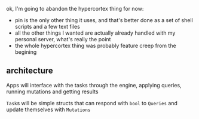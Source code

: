 ok, I'm going to abandon the hypercortex thing for now:

+ pin is the only other thing it uses, and that's better done as a set of shell scripts and a few text files 
+ all the other things I wanted are actually already handled with my personal server, what's really the point 
+ the whole hypercortex thing was probably feature creep from the begining 

## architecture

Apps will interface with the tasks through the engine, applying queries, running mutations and getting results

`Task`s will be simple structs that can respond with `bool` to `Queries` and update themselves with `Mutations`
